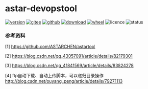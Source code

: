 # astar-devopstool

[![version](https://img.shields.io/pypi/v/astar-devopstool.svg)](https://pypi.python.org/pypi/astar-devopstool)
[![gitee](https://gitee.com/hoops/snowland-img2cartoon/badge/star.svg)](https://gitee.com/snowlandltd/snowland-img2cartoon/stargazers)
[![github](https://img.shields.io/github/stars/astar-club/astar-devopstool-python)](https://img.shields.io/github/stars/astar-club/astar-devopstool-python)
[![download](https://img.shields.io/pypi/dm/astar-devopstool.svg)](https://pypi.org/project/astar-devopstool)
[![wheel](https://img.shields.io/pypi/wheel/astar-devopstool.svg)](https://pypi.python.org/pypi/astar-devopstool)
![licence](https://img.shields.io/pypi/l/astar-devopstool.svg)
![status](https://img.shields.io/pypi/status/astar-devopstool.svg)





### 参考资料

[1] https://github.com/ASTARCHEN/astartool

[2] https://blog.csdn.net/qq_43057091/article/details/82179301

[3] https://blog.csdn.net/qq_41841569/article/details/83824278

[4] ftp自动下载、自动上传脚本，可以递归目录操作 http://blog.csdn.net/ouyang_peng/article/details/79271113


